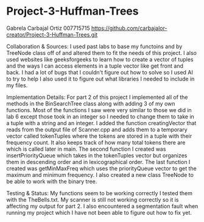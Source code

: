 # Project-3-Huffman-Trees
Gabrela Carbajal Ortiz
007715715
https://github.com/carbajalor-creator/Project-3-Huffman-Trees.git

Collaboration & Sources: 
I used past labs to base my functoins and by TreeNode class off of and altered them to fit the needs of this project. I also used websites like geeksforgeeks to learn how to create a vector of tuples and the ways I can access elements in a tuple vector like get front and back. I had a lot of bugs that I couldn't figure out how to solve so I used AI to try to help I also used it to figure out what libraries I needed to include in my files.

Implementation Details: 
For part 2 of this project I implemented all of the methods in the BinSearchTree class along with adding 3 of my own functions. Most of the functions I saw were very similar to those we did in lab 6 except those took in an integer so I needed to change them to take in a tuple with a string and an integer. I added the function creatingVector that reads from the output file of Scanner.cpp and adds them to a temporary vector called tokenTuples where the tokens are stored in a tuple with their frequency count. It also keeps track of how many total tokens there are which is called later in main. The second function I created was insertPriorityQueue which takes in the tokenTuples vector but organizes them in descending order and in lexicographical order. The last function I created was getMinMaxFreq which uses the priorityQueue vector to get the maximum and minimum frequency. I also created a new class TreeNode to be able to work with the binary tree. 

Testing & Status: 
My functions seem to be working correctly I tested them with the TheBells.txt. My scanner is still not working correctly so it is affecting my output for part 2. I also encountered a segmentation fault when running my project which I have not been able to figure out how to fix yet.

